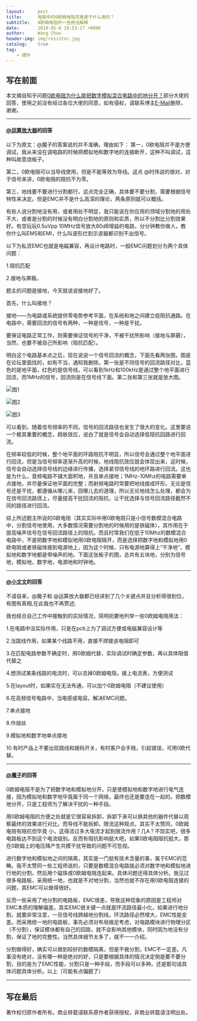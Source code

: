```yaml
---
layout:     post
title:      电路中的0欧姆电阻究竟是干什么用的？
subtitle:	0欧姆电阻的一些用法解释
date:       2018-05-6 18:53:17 +0800
author:     Wang Chao
header-img: img/resistor.jpg
catalog:    true
tag:
    - 硬件
---
```



写在前面
---
本文摘自知乎问题[0欧电阻为什么能把数字模拟混合电路中的地分开？](https://www.zhihu.com/question/20450724)部分大佬的回答，使用之前没有经过各位大佬的同意，如有侵权，请联系博主[E-Mail](1490789115@qq.com)删除，谢谢。

-----
#### [@运算放大器](https://www.zhihu.com/question/20450724/answer/33141528)的回答


以下为原文：@魔子的答案说的并不准确，理由如下：
第一，0欧电阻并不是方便调试，我从来没在调电路的时候把模拟地和数字地的连接断开，这种不叫调试，这种叫故意烧板子。

第二，0欧电阻可以当导线使用，但是不能等效为导线。这点 @时伟说的很对，对于信号来讲，0欧电阻的阻抗不为零。

第三，地线要不要进行分割都行，这点完全正确，具体要不要分割，需要根据信号特性来决定。但是EMC并不是什么高深的理论，两条原则就可以概括。

有些人说分割地没有用，或者用处不明显，我只能说在你应用的领域分割地的用处不大，或者是分割的时候没有明白分割地的原则和实质，所以不分割比分割效果好。有空玩玩0.5uVpp 10MHz信号放大80dB增益的电路，分分钟教你做人，教你什么叫EMS和EMI，什么叫波形烂到示波器都识别不出信号。

以下为私货EMC也就是电磁兼容，再设计电路时，一般EMC问题划分为两个具体问题：

1.阻抗匹配 

2.接地与屏蔽。

题主的问题是接地，今天就说说接地好了。

首先，什么叫接地？

接地——为电路或系统提供零电势参考平面，在系统和地之间建立低阻抗通路。在电路中，需要回流的信号有两种，一种是信号，一种是干扰。

要保证电路正常工作，则需要保证信号的干净，不被干扰所影响（接地与屏蔽），当然，也要不被自己所影响（阻抗匹配）。

明白这个电路基本点之后，现在说说一个信号回流的概念，下面先看两张图，图是在论坛里面找的，如有不当，通知我删除。第一张是不同信号的回流路径对比，蓝色的是地平面，红色的是信号线，可以看到1kHz和100kHz是通过整个地平面进行回流，而1MHz的信号，回流则是在信号线下面。第二张和第三张就是放大图。

![图1](https://pic1.zhimg.com/80/5150e02329206476eec06835ad6729c7_hd.jpg)

![图2](https://pic4.zhimg.com/80/61dc44cf20b0a24bc4f381f24b9ebd2e_hd.jpg)

![图3](https://pic3.zhimg.com/80/3e83f14fd9fcee7cbc629440b8ae75b4_hd.jpg)

可以看到，随着信号频率的不同，信号的回流路径也发生了很大的变化。这里要说一个极其重要的概念，趋肤效应，说白了就是信号会自动选择低阻抗回路进行回流。

在频率较低的时候，整个地平面的环路阻抗不明显，所以信号会通过整个地平面进行回流，但是当信号频率逐渐升高的时候，地线阻抗效应就会体现出来，这时候，信号会自动选择信号线的边缘进行传播，选择紧邻信号线的地环路进行回流。这也是为什么，音频电路不铺大面积地，并且单点接地；1MHz-10Mhz的电路需要单点接地，并尽量保证地平面的完整；而射频电路时常要把地线接成环形。无论是信号还是干扰，都遵循从哪儿来，回哪儿去的道理，所以无论地线怎么处理，都会为在信号回流路径上，尽量提高干扰回流的阻抗，让干扰选择与信号回流路径截然不同的路径进行回流。

综上所述题主所说的0欧电阻（其实实际中用0欧电阻只是小信号数模混合电路中，分割信号地使用，大多数情况需要分割地的时候用的是铁磁体），其作用在于提高噪声信号在信号回流路径上的阻抗。而且时常我们在低于10Mhz的数模混合电路中，不是把数字地和模拟地用0欧电阻隔开，而是选择把数字地和模拟地用0欧电阻或者铁磁体接到电源地上，因为这个时候，只有电源地算得上“干净地”，模拟地和数字地都是带噪声的地。下面这张板子的图，总共有五块地，分别为信号地，模拟地，数字地，电源地和时钟地。


----

#### [@小文文](https://www.zhihu.com/question/20450724/answer/38483524)的回答
不请自来，@魔子和 @运算放大器都已经讲到了几个关键点并且分析得很到位，有图有真相,在此我也不再赘述;

我也结合自己工作中接触到的实际情况，简明扼要地列举一些0欧姆电阻用法：

1.在电路中没实际作用，只是在pcb上为了调试方便或电磁兼容设计等

2.当跳线作用，如果某个线路不用，直接不焊接该电阻即可

3.在匹配电路参数不确定时，用0欧姆代替，实际调试时确定参数，再以具体阻值代替之

4.想测试某条线路的电流时，可以去掉0欧姆电阻，接上电流表，方便测试

5.在layout时，如果实在无法布通，可以加个0欧姆电阻（不建议使用）

6.在高频信号电路中，当电感或电容。解决EMC问题。

7.单点接地

8.作熔丝

9.模拟地和数字地单点接地

10.有时产品上不要出现跳线和拨码开关，有时客户会手贱，引起错误，可用0欧代替。

----

#### [@魔子](https://www.zhihu.com/question/20450724/answer/19155002)的回答


0欧姆电阻不是为了把数字地和模拟地分开，只是使模拟地和数字地进行电气连接，因为模拟地和数字地毕竟属于同一个网络，最终也还是要连在一起的。把数模地分开，只是工程师为了解决干扰的一种手段。

用0欧姆电阻的方便之处就是它很容易拆卸，拆卸下来可以换其他的器件代替以观察最终的效果进行对比，而导线不能拆卸。限流这种观点，其实不太赞同，0欧姆电阻有阻抗但毕竟 小，这得流过多大电流才起到限流作用？几A？不现实吧，很多电路板达不到这个电流级别。反而有阻抗影响挺大吧，如果0欧电阻阻抗挺大，那在0欧姆上的电压降产生共模干扰导致的问题不可忽视。

进行数字地和模拟地之间的隔离，其实是一门挺有技术含量的事，属于EMC的范畴。我不太赞同一些工程师说的，只要是数模混合电路就必须对数字地和模拟地进行地的分割，然后用个磁珠或0欧姆电阻连起来。具体问题还得具体分析。我见过很多电路板，采用统一地，也就是不对地分割，当然也就不存在用0欧电阻连接的问题，其EMC可以做得很好。

反而一些采用了地分割的电路板，EMC很差。导致这种现象的原因是工程师对EMC本质的理解偏差。其实EMC很关键一点就是环流路径最小化，如果进行地分割，就要非常注意，一旦信号线跨越地分割线，环流路径必然增大，EMC性能变差。而采用统一地的电路板，事先必须对布局做足考虑，对电路模块进行物理分区（不分割），保证模块都有自己的回路，就不会影响其他模块，同时因为地没有分割，保证了地的完整性。当然具体细节太多了，就不一一介绍。

分割做得好，确实可以做到较好的数模隔离，但是不做分割，EMC不一定差。凡事没有绝对，没有哪一种是绝对的好，只是要根据具体的情况决定倒是要不要分割，目的是为了EMC性能，分割只是一种手段，而手段可以多种。还是那句话具体问题具体分析。以上（可能有点偏题了）

----


写在最后
---
著作权归原作者所有。商业转载请联系原作者获得授权，非商业转载请注明出处。


